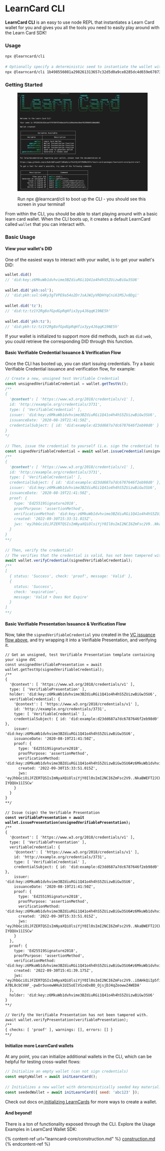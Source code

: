 # LearnCard CLI

**LearnCard CLI** is an easy to use node REPL that instantiates a Learn Card wallet for you and gives you all the tools you need to easily play around with the Learn Card SDK!

### Usage

```bash
npx @learncard/cli

# Optionally specify a deterministic seed to instantiate the wallet with
npx @learncard/cli 1b498556081a298261313657c32d5d0a9ce8285dc4d659e6787392207e4a7ac2h
```

### Getting Started

<figure><img src="../.gitbook/assets/Screen Shot 2022-09-29 at 6.08.26 PM.png" alt=""><figcaption><p>Run npx @learncard/cli to boot up the CLI - you should see this screen in your terminal! </p></figcaption></figure>

From within the CLI, you should be able to start playing around with a basic learn card wallet. When the CLI boots up, it creates a default LearnCard called `wallet` that you can interact with.

### Basic Usage

#### View your wallet's DID

One of the easiest ways to interact with your wallet, is to get your wallet's DID:

```javascript
wallet.did()
// 'did:key:z6MkuWb1dvhvime3BZdiuRGi1Q41o4h4hS5ZUizwBiGw3SU6'

wallet.did('pkh:sol');
// 'did:pkh:sol:G4Ky3gTVPE9a54o2DrJsAJW1yVRDHYqCni61MSJv8Dgi'

wallet.did('tz');
// 'did:tz:tz1Y2Rg8ofGpdGpRqHfix3yy4J6qqK19NE5h'

wallet.did('pkh:tz');
// 'did:pkh:tz:tz1Y2Rg8ofGpdGpRqHfix3yy4J6qqK19NE5h'
```

If your wallet is initialized to support more did methods, such as `did:web`, you could retrieve the corresponding DID through this function.&#x20;

#### Basic Verifiable Credential Issuance & Verification Flow

Once the CLI has booted up, you can start issuing credentials. Try a basic Verifiable Credential issuance and verification flow, for example:

```javascript
// Create a new, unsigned test Verifiable Credential
const unsignedVerifiableCredential = wallet.getTestVc();
/**
{
  '@context': [ 'https://www.w3.org/2018/credentials/v1' ],
  id: 'http://example.org/credentials/3731',
  type: [ 'VerifiableCredential' ],
  issuer: 'did:key:z6MkuWb1dvhvime3BZdiuRGi1Q41o4h4hS5ZUizwBiGw3SU6',
  issuanceDate: '2020-08-19T21:41:50Z',
  credentialSubject: { id: 'did:example:d23dd687a7dc6787646f2eb98d0' }
}
*/

// Then, issue the credential to yourself (i.e. sign the credential to turn it into a verifiable credential)
const signedVerifiableCredential = await wallet.issueCredential(unsignedVerifiableCredential);
/** 
{
  '@context': [ 'https://www.w3.org/2018/credentials/v1' ],
  id: 'http://example.org/credentials/3731',
  type: [ 'VerifiableCredential' ],
  credentialSubject: { id: 'did:example:d23dd687a7dc6787646f2eb98d0' },
  issuer: 'did:key:z6MkuWb1dvhvime3BZdiuRGi1Q41o4h4hS5ZUizwBiGw3SU6',
  issuanceDate: '2020-08-19T21:41:50Z',
  proof: {
    type: 'Ed25519Signature2018',
    proofPurpose: 'assertionMethod',
    verificationMethod: 'did:key:z6MkuWb1dvhvime3BZdiuRGi1Q41o4h4hS5ZUizwBiGw3SU6#z6MkuWb1dvhvime3BZdiuRGi1Q41o4h4hS5ZUizwBiGw3SU6',
    created: '2022-09-30T15:33:51.015Z',
    jws: 'eyJhbGciOiJFZERTQSIsImNyaXQiOlsiYjY0Il0sImI2NCI6ZmFsc2V9..NkaBWEFT2JCU1ZjMSGmbL72EPhVsAsLykAHULee2uh8YdqBqJbti_FmplQQvGnPDy80pbrFRA-IYQQUx11ISCw'
  }
}
**/

// Then, verify the credential! 
// The verifies that the credential is valid, has not been tampered with, and was issued by and to the correct DIDs
await wallet.verifyCredential(signedVerifiableCredential);
/**
[
  { status: 'Success', check: 'proof', message: 'Valid' },
  {
    status: 'Success',
    check: 'expiration',
    message: 'Valid • Does Not Expire'
  }
]
**/
```

#### Basic Verifiable Presentation Issuance & Verification Flow

Now, take the `signedVerifiableCredential` you created in the [VC issuance flow above](learncard-cli.md#basic-verifiable-credential-issuance-and-verification-flow), and try wrapping it into a Verifiable Presentation, and verifying it.&#x20;

<pre class="language-javascript"><code class="lang-javascript">// Get an unsigned, test Verifiable Presentation template containing your signe dVC
const unsignedVerifiablePresentation = await wallet.getTestVp(signedVerifiableCredential);
/**
{
  '@context': [ 'https://www.w3.org/2018/credentials/v1' ],
  type: [ 'VerifiablePresentation' ],
  holder: 'did:key:z6MkuWb1dvhvime3BZdiuRGi1Q41o4h4hS5ZUizwBiGw3SU6',
  verifiableCredential: {
    '@context': [ 'https://www.w3.org/2018/credentials/v1' ],
    id: 'http://example.org/credentials/3731',
    type: [ 'VerifiableCredential' ],
    credentialSubject: { id: 'did:example:d23dd687a7dc6787646f2eb98d0' },
    issuer: 'did:key:z6MkuWb1dvhvime3BZdiuRGi1Q41o4h4hS5ZUizwBiGw3SU6',
    issuanceDate: '2020-08-19T21:41:50Z',
    proof: {
      type: 'Ed25519Signature2018',
      proofPurpose: 'assertionMethod',
      verificationMethod: 'did:key:z6MkuWb1dvhvime3BZdiuRGi1Q41o4h4hS5ZUizwBiGw3SU6#z6MkuWb1dvhvime3BZdiuRGi1Q41o4h4hS5ZUizwBiGw3SU6',
      created: '2022-09-30T15:33:51.015Z',
      jws: 'eyJhbGciOiJFZERTQSIsImNyaXQiOlsiYjY0Il0sImI2NCI6ZmFsc2V9..NkaBWEFT2JCU1ZjMSGmbL72EPhVsAsLykAHULee2uh8YdqBqJbti_FmplQQvGnPDy80pbrFRA-IYQQUx11ISCw'
    }
  }
}
**/

// Issue (sign) the Verifiable Presentation 
<strong>const verifiablePresentation = await wallet.issuePresentation(unsignedVerifiablePresentation);
</strong>/**
{
  '@context': [ 'https://www.w3.org/2018/credentials/v1' ],
  type: [ 'VerifiablePresentation' ],
  verifiableCredential: {
    '@context': [ 'https://www.w3.org/2018/credentials/v1' ],
    id: 'http://example.org/credentials/3731',
    type: [ 'VerifiableCredential' ],
    credentialSubject: { id: 'did:example:d23dd687a7dc6787646f2eb98d0' },
    issuer: 'did:key:z6MkuWb1dvhvime3BZdiuRGi1Q41o4h4hS5ZUizwBiGw3SU6',
    issuanceDate: '2020-08-19T21:41:50Z',
    proof: {
      type: 'Ed25519Signature2018',
      proofPurpose: 'assertionMethod',
      verificationMethod: 'did:key:z6MkuWb1dvhvime3BZdiuRGi1Q41o4h4hS5ZUizwBiGw3SU6#z6MkuWb1dvhvime3BZdiuRGi1Q41o4h4hS5ZUizwBiGw3SU6',
      created: '2022-09-30T15:33:51.015Z',
      jws: 'eyJhbGciOiJFZERTQSIsImNyaXQiOlsiYjY0Il0sImI2NCI6ZmFsc2V9..NkaBWEFT2JCU1ZjMSGmbL72EPhVsAsLykAHULee2uh8YdqBqJbti_FmplQQvGnPDy80pbrFRA-IYQQUx11ISCw'
    }
  },
  proof: {
    type: 'Ed25519Signature2018',
    proofPurpose: 'assertionMethod',
    verificationMethod: 'did:key:z6MkuWb1dvhvime3BZdiuRGi1Q41o4h4hS5ZUizwBiGw3SU6#z6MkuWb1dvhvime3BZdiuRGi1Q41o4h4hS5ZUizwBiGw3SU6',
    created: '2022-09-30T15:41:39.175Z',
    jws: 'eyJhbGciOiJFZERTQSIsImNyaXQiOlsiYjY0Il0sImI2NCI6ZmFsc2V9..iOAHkQiIp5fi9IiuKIxCAnTQ-A7BL8cbCVAF_-pwDr5uvewWHuk1UISoElVSzeDxBO_OjsjDJ4qZeowwZ4WEDA'
  },
  holder: 'did:key:z6MkuWb1dvhvime3BZdiuRGi1Q41o4h4hS5ZUizwBiGw3SU6'
}
**/

// Verify the Verifiable Presentation has not been tampered with.
await wallet.verifyPresentation(verifiablePresentation);
/**
{ checks: [ 'proof' ], warnings: [], errors: [] }
**/
</code></pre>

#### Initialize more LearnCard wallets

At any point, you can initialize additional wallets in the CLI, which can be helpful for testing cross-wallet flows:

```javascript
// Initialize an empty wallet (can not sign credentials)
const emptyWallet = await initLearnCard();

// Initializes a new wallet with deterministically seeded key material.
const seededWallet = await initLearnCard({ seed: 'abc123' });
```

Check out docs on[ initializing LearnCards](learncard-core/construction.md#the-initlearncard-function) for more ways to create a wallet.

#### And beyond!&#x20;

There is a ton of functionality exposed through the CLI. Explore the Usage Examples in LearnCard Wallet SDK:

{% content-ref url="learncard-core/construction.md" %}
[construction.md](learncard-core/construction.md)
{% endcontent-ref %}
